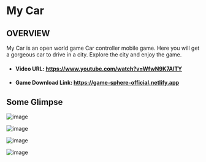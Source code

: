# My Car 

## OVERVIEW
My Car is an open world game Car controller mobile game. Here you will get a gorgeous car to drive in a city. Explore the city and enjoy the game.

* #### Video URL: https://www.youtube.com/watch?v=WfwN9K7AlTY
* #### Game Download Link: https://game-sphere-official.netlify.app

## Some Glimpse

![image](https://github.com/user-attachments/assets/375e379b-87f2-449f-8b84-335854504584)

![image](https://github.com/user-attachments/assets/92f0d6ed-3103-44ea-bbc3-62accc68ffbc)

![image](https://github.com/user-attachments/assets/e45433f6-186a-409a-a717-3d1f63e64c87)

![image](https://github.com/user-attachments/assets/9c7aee32-7df6-4ed0-ae28-82a7de709978)




 
